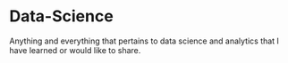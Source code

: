 # Data-Science

Anything and everything that pertains to data science and analytics that I have learned or would like to share.
